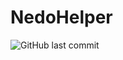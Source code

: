 # NedoHelper
![GitHub last commit](https://img.shields.io/github/last-commit/ZhenyaYoratt/NedoHelper)
